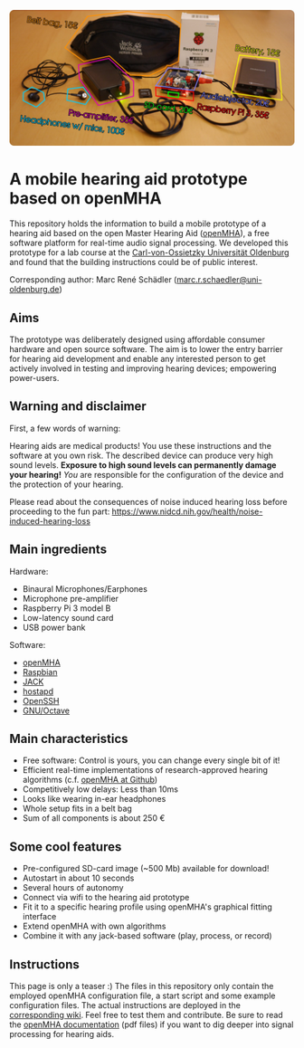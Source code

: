 ![Image](images/hardware.jpg)


# A mobile hearing aid prototype based on openMHA
This repository holds the information to build a mobile prototype of a hearing aid based on the open Master Hearing Aid ([openMHA](https://www.openmha.org)), a free software platform for real-time audio signal processing.
We developed this prototype for a lab course at the [Carl-von-Ossietzky Universität Oldenburg](https://uni-ol.de) and found that the building instructions could be of public interest.

Corresponding author: Marc René Schädler (marc.r.schaedler@uni-oldenburg.de)


## Aims
The prototype was deliberately designed using affordable consumer hardware and open source software. The aim is to lower the entry barrier for hearing aid development and enable any interested person to get actively involved in testing and improving hearing devices; empowering power-users.


## Warning and disclaimer
First, a few words of warning:

Hearing aids are medical products!
You use these instructions and the software at you own risk.
The described device can produce very high sound levels.
**Exposure to high sound levels can permanently damage your hearing!**
*You* are responsible for the configuration of the device and the protection of your hearing.

Please read about the consequences of noise induced hearing loss before proceeding to the fun part: https://www.nidcd.nih.gov/health/noise-induced-hearing-loss


## Main ingredients

Hardware:
* Binaural Microphones/Earphones
* Microphone pre-amplifier
* Raspberry Pi 3 model B
* Low-latency sound card
* USB power bank

Software:
* [openMHA](https://www.openmha.org)
* [Raspbian](http://www.raspbian.org/)
* [JACK](http://www.jackaudio.org/)
* [hostapd](http://w1.fi/hostapd/)
* [OpenSSH](https://www.openssh.com/)
* [GNU/Octave](http://www.octave.org/)


## Main characteristics
* Free software: Control is yours, you can change every single bit of it!
* Efficient real-time implementations of research-approved hearing algorithms (c.f. [openMHA at Github](https://github.com/HoerTech-gGmbH/openMHA))
* Competitively low delays: Less than 10ms
* Looks like wearing in-ear headphones
* Whole setup fits in a belt bag
* Sum of all components is about 250 €


## Some cool features
* Pre-configured SD-card image (~500 Mb) available for download!
* Autostart in about 10 seconds
* Several hours of autonomy
* Connect via wifi to the hearing aid prototype
* Fit it to a specific hearing profile using openMHA's graphical fitting interface
* Extend openMHA with own algorithms
* Combine it with any jack-based software (play, process, or record)


## Instructions
This page is only a teaser :)
The files in this repository only contain the employed openMHA configuration file, a start script and some example configuration files.
The actual instructions are deployed in the [corresponding wiki](https://github.com/m-r-s/hearingaid-prototype/wiki).
Feel free to test them and contribute.
Be sure to read the [openMHA documentation](https://github.com/HoerTech-gGmbH/openMHA) (pdf files) if you want to dig deeper into signal processing for hearing aids.



